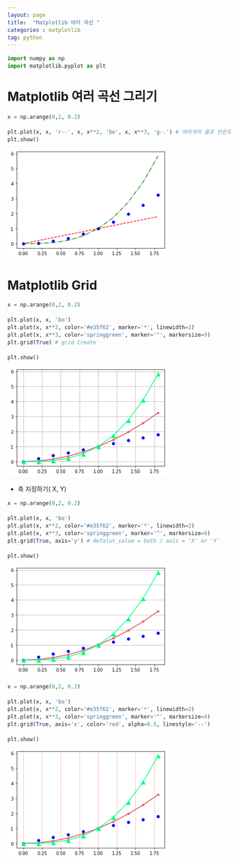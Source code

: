 ```yaml
---
layout: page
title:  "Matplotlib 여러 곡선 "
categories : matplotlib
tag: python
---
```




```python
import numpy as np
import matplotlib.pyplot as plt
```

# Matplotlib 여러 곡선 그리기


```python
x = np.arange(0,2, 0.2)

plt.plot(x, x, 'r--', x, x**2, 'bo', x, x**3, 'g-.') # 여러개의 줄로 만든후 설정 값 변경도 가능
plt.show()
```


![Foo](/images/Matplotlib_6_files/Matplotlib_6_2_0.png)


# Matplotlib Grid


```python
x = np.arange(0,2, 0.2)

plt.plot(x, x, 'bo')
plt.plot(x, x**2, color='#e35f62', marker='*', linewidth=2)
plt.plot(x, x**3, color='springgreen', marker='^', markersize=9)
plt.grid(True) # grid Create

plt.show()
```


![Foo](/images/Matplotlib_6_files/Matplotlib_6_4_0.png)


- 축 지정하기( X, Y)


```python
x = np.arange(0,2, 0.2)

plt.plot(x, x, 'bo')
plt.plot(x, x**2, color='#e35f62', marker='*', linewidth=2)
plt.plot(x, x**3, color='springgreen', marker='^', markersize=9)
plt.grid(True, axis='y') # defalut_value = both / axis = 'X' or 'Y'

plt.show()
```


![Foo](/images/Matplotlib_6_files/Matplotlib_6_6_0.png)



```python
x = np.arange(0,2, 0.2)

plt.plot(x, x, 'bo')
plt.plot(x, x**2, color='#e35f62', marker='*', linewidth=2)
plt.plot(x, x**3, color='springgreen', marker='^', markersize=9)
plt.grid(True, axis='x', color='red', alpha=0.5, linestyle='--') 

plt.show()
```


![Foo](/images/Matplotlib_6_files/Matplotlib_6_7_0.png)



```python

```

